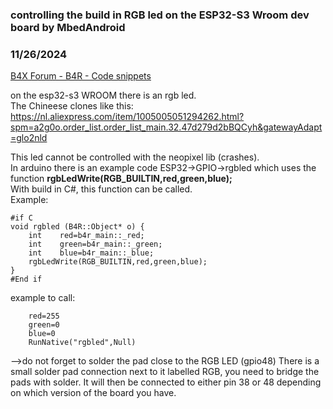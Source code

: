 ### controlling the build in RGB led on the ESP32-S3 Wroom dev board by MbedAndroid
### 11/26/2024
[B4X Forum - B4R - Code snippets](https://www.b4x.com/android/forum/threads/164299/)

on the esp32-s3 WROOM there is an rgb led.   
The Chineese clones like this: <https://nl.aliexpress.com/item/1005005051294262.html?spm=a2g0o.order_list.order_list_main.32.47d279d2bBQCyh&gatewayAdapt=glo2nld>  
  
This led cannot be controlled with the neopixel lib (crashes).   
In arduino there is an example code ESP32->GPIO->rgbled which uses the function **rgbLedWrite(RGB\_BUILTIN,red,green,blue);**  
With build in C#, this function can be called.  
Example:  

```B4X
#if C  
void rgbled (B4R::Object* o) {  
    int    red=b4r_main::_red;  
    int    green=b4r_main::_green;  
    int    blue=b4r_main::_blue;  
    rgbLedWrite(RGB_BUILTIN,red,green,blue);  
}  
#End if
```

  
example to call:  

```B4X
    red=255  
    green=0  
    blue=0  
    RunNative("rgbled",Null)
```

  
—>do not forget to solder the pad close to the RGB LED (gpio48) There is a small solder pad connection next to it labelled RGB, you need to bridge the pads with solder. It will then be connected to either pin 38 or 48 depending on which version of the board you have.